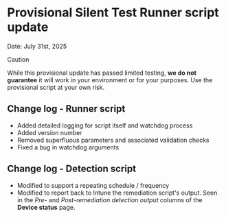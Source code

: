 # Provisional Silent Test Runner script update

Date: July 31st, 2025

> [!CAUTION]
> While this provisional update has passed limited testing, __we do not guarantee__ it will work in your environment or for your purposes. Use the provisional script at your own risk.

## Change log - Runner script

- Added detailed logging for script itself and watchdog process
- Added version number
- Removed superfluous parameters and associated validation checks
- Fixed a bug in watchdog arguments

## Change log - Detection script

- Modified to support a repeating schedule / frequency
- Modified to report back to Intune the remediation script's output. Seen in the _Pre-_ and _Post-remediation detection output_ columns of the __Device status__ page.
